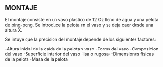 ## MONTAJE

El montaje consiste en un vaso plastico de 12 Oz lleno de agua y una pelota de ping-pong.
Se introduce la pelota en el vaso y se deja caer desde una altura X.

Se intuye que la precisión del montaje depende de los siguientes factores:

-Altura inicial de la caída de la pelota y vaso
-Forma del vaso
-Composicion del vaso
-Superficie interior del vaso (lisa o rugosa)
-Dimensiones fisicas de la pelota
-Masa de la pelota

